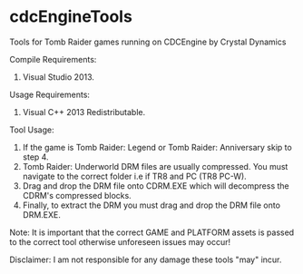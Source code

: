 # cdcEngineTools
Tools for Tomb Raider games running on CDCEngine by Crystal Dynamics

Compile Requirements:

1. Visual Studio 2013.

Usage Requirements:

1. Visual C++ 2013 Redistributable.

Tool Usage:

1. If the game is Tomb Raider: Legend or Tomb Raider: Anniversary skip to step 4.
2. Tomb Raider: Underworld DRM files are usually compressed. You must navigate to the correct folder i.e if TR8 and PC (TR8 PC-W).
3. Drag and drop the DRM file onto CDRM.EXE which will decompress the CDRM's compressed blocks.
4. Finally, to extract the DRM you must drag and drop the DRM file onto DRM.EXE.

Note: It is important that the correct GAME and PLATFORM assets is passed to the correct tool otherwise unforeseen issues may occur!

Disclaimer: I am not responsible for any damage these tools "may" incur.
